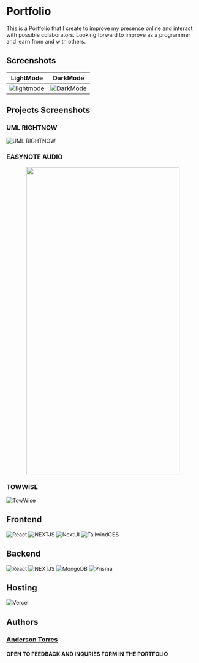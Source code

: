 # Portfolio

This is a Portfolio that I create to improve my presence online and interact with possible colaborators. Looking forward to improve as a programmer and learn from and with others.



## Screenshots
LightMode             |  DarkMode
:-------------------------:|:-------------------------:
![lightmode](https://github.com/And3rsonTorres/AndersonTorres/assets/106359275/45905911-be0f-4201-8549-08ecb4d23c85)  |  ![DarkMode](https://github.com/And3rsonTorres/AndersonTorres/assets/106359275/e111c3fe-0809-465b-82cf-b02b657537c9)
## Projects Screenshots
### UML RIGHTNOW
![UML RIGHTNOW](https://github.com/And3rsonTorres/AndersonTorres/assets/106359275/65f5cb07-5c9f-4699-b6f2-992959740de6)
### EASYNOTE AUDIO
<p align="center" width="100%">
<img width="400" height="800" src="https://github.com/And3rsonTorres/EasyNoteAudio/assets/106359275/043a947a-9051-4109-8b4c-123252c5f28e">
</p>

### TOWWISE
![TowWise](https://github.com/And3rsonTorres/AndersonTorres/assets/106359275/e682af3e-29cb-43d7-ac78-57a589b546d9)
## Frontend
![React](https://img.shields.io/badge/React-20232A?style=for-the-badge&logo=react&logoColor=61DAFB)
![NEXTJS](https://img.shields.io/badge/Next.js-000?logo=nextdotjs&logoColor=fff&style=for-the-badge) 
![NextUI](https://img.shields.io/badge/NextUI-000000?style=for-the-badge&logo=nextui&logoColor=ffff)
![TailwindCSS](https://img.shields.io/badge/tailwindcss-%2338B2AC.svg?style=for-the-badge&logo=tailwind-css&logoColor=white)
## Backend
![React](https://img.shields.io/badge/React-20232A?style=for-the-badge&logo=react&logoColor=61DAFB)
![NEXTJS](https://img.shields.io/badge/Next.js-000?logo=nextdotjs&logoColor=fff&style=for-the-badge) 
![MongoDB](https://img.shields.io/badge/MongoDB-4EA94B?style=for-the-badge&logo=mongodb&logoColor=white)
![Prisma](https://img.shields.io/badge/Prisma-3982CE?style=for-the-badge&logo=Prisma&logoColor=white)

## Hosting
![Vercel](https://img.shields.io/badge/Vercel-black?style=for-the-badge&logo=vercel&logoColor=white)

## Authors

### [Anderson Torres](https://www.github.com/and3rsontorres)
#### OPEN TO FEEDBACK AND INQURIES FORM IN THE PORTFOLIO
  
